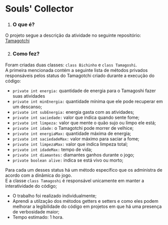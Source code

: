 # Souls' Collector

1. ### O que é?
O projeto segue a descrição da atividade no seguinte repositório: [Tamagotchi](https://github.com/qxcodepoo/arcade/blob/master/base/006/Readme.md) 

2. ### Como fez?
Foram criadas duas classes: ```class Bichinho``` e ```class Tamagoshi```.  
A primeira mencionada contém a seguinte lista de métodos privados responsáveis pelos status do Tamagotchi criado durante a execução do código:
- ```private int energia:``` quantidade de energia para o Tamagoshi fazer suas atividades
- ```private int minEnergia:``` quantidade mínima que ele pode recuperar em um descanso;
- ```private int subEnergia:``` energia gasta com as atividades;
- ```private int saciedade:``` valor que indica quando sente fome;
- ```private int limpeza:``` valor que mente o quão sujo ou limpo ele está;
- ```private int idade:``` o Tamagotchi pode morrer de velhice;
- ```private int energiaMax:``` quantidade máxima de energia;
- ```private int saciedadeMax:``` valor máximo para saciar a fome;
- ```private int limpezaMax:``` valor que indica limpeza total;
- ```private int idadeMax:``` tempo de vida;
- ```private int diamantes:``` diamantes ganhos durante o jogo;
- ```private boolean alive:``` indica se está vivo ou morto;
  
Para cada um desses status há um método específico que os administra de acordo com a dinâmica do jogo.  
E a classe ```class Tamagoshi``` é responsável unicamente em manter a interatividade do código;
- O trabalho foi realizado individualmente;  
- Aprendi a utilzação dos métodos getters e setters e como eles podem melhorar a legibilidade do código em projetos em que há uma presença de verbosidade maior;
- Tempo estimado: 1 hora.